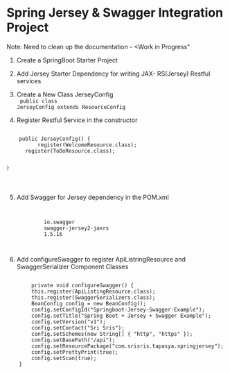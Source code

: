 # Spring Jersey & Swagger Integration Project

Note: Need to clean up the documentation - <Work in Progress"

1. Create a SpringBoot Starter Project

2. Add Jersey Starter Dependency for writing JAX- RS(Jersey) Restful services

3. Create a New Class JerseyConfig <br />
  <code> public class JerseyConfig extends ResourceConfig </code>
  
4. Register Restful Service in the constructor  <br/>
  <code> 
    public JerseyConfig() {
		  register(WelcomeResource.class);
      register(ToDoResource.class);

	} 
  </code>
  
5. Add  Swagger for Jersey dependency in the POM.xml
  <code>
   <dependency>
			<groupId>io.swagger</groupId>
			<artifactId>swagger-jersey2-jaxrs</artifactId>
			<version>1.5.16</version>
		</dependency>
    </code>
    
6. Add configureSwagger to register ApiListringResource and SwaggerSerializer Component Classes

  <code>
    	private void configureSwagger() {
		this.register(ApiListingResource.class);
		this.register(SwaggerSerializers.class);
		BeanConfig config = new BeanConfig();
		config.setConfigId("Springboot-Jersey-Swagger-Example");
		config.setTitle("Spring Boot + Jersey + Swagger Example");
		config.setVersion("v1");
		config.setContact("Sri Sris");
		config.setSchemes(new String[] { "http", "https" });
		config.setBasePath("/api");
		config.setResourcePackage("com.srisris.tapasya.springjersey");
		config.setPrettyPrint(true);
		config.setScan(true);
	}
  </code>
